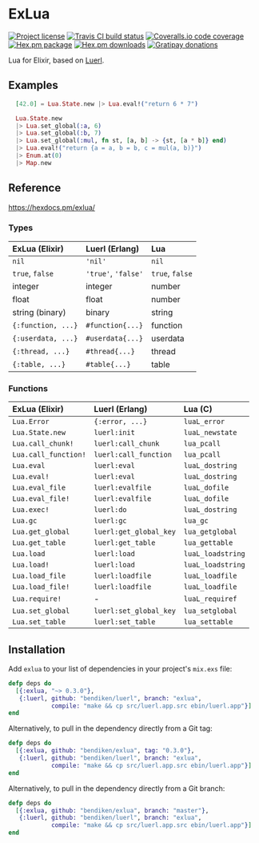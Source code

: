 ExLua
=====

[![Project license](https://img.shields.io/hexpm/l/exlua.svg)](https://unlicense.org/)
[![Travis CI build status](https://img.shields.io/travis/bendiken/exlua/master.svg)](https://travis-ci.org/bendiken/exlua)
[![Coveralls.io code coverage](https://img.shields.io/coveralls/bendiken/exlua/master.svg)](https://coveralls.io/github/bendiken/exlua)
[![Hex.pm package](https://img.shields.io/hexpm/v/exlua.svg)](https://hex.pm/packages/exlua)
[![Hex.pm downloads](https://img.shields.io/hexpm/dt/exlua.svg)](https://hex.pm/packages/exlua)
[![Gratipay donations](https://img.shields.io/gratipay/user/bendiken.svg)](https://gratipay.com/~bendiken/)

Lua for Elixir, based on [Luerl](https://github.com/rvirding/luerl).

Examples
--------

```elixir
  [42.0] = Lua.State.new |> Lua.eval!("return 6 * 7")

  Lua.State.new
  |> Lua.set_global(:a, 6)
  |> Lua.set_global(:b, 7)
  |> Lua.set_global(:mul, fn st, [a, b] -> {st, [a * b]} end)
  |> Lua.eval!("return {a = a, b = b, c = mul(a, b)}")
  |> Enum.at(0)
  |> Map.new
```

Reference
---------

https://hexdocs.pm/exlua/

### Types

| ExLua (Elixir)          | Luerl (Erlang)          | Lua                     |
| :---------------------- | :---------------------- | :---------------------- |
| `nil`                   | `'nil'`                 | `nil`                   |
| `true`, `false`         | `'true'`, `'false'`     | `true`, `false`         |
| integer                 | integer                 | number                  |
| float                   | float                   | number                  |
| string (binary)         | binary                  | string                  |
| `{:function, ...}`      | `#function{...}`        | function                |
| `{:userdata, ...}`      | `#userdata{...}`        | userdata                |
| `{:thread, ...}`        | `#thread{...}`          | thread                  |
| `{:table, ...}`         | `#table{...}`           | table                   |

### Functions

| ExLua (Elixir)          | Luerl (Erlang)          | Lua (C)                 |
| :---------------------- | :---------------------- | :---------------------- |
| `Lua.Error`             | `{:error, ...}`         | `luaL_error`            |
| `Lua.State.new`         | `luerl:init`            | `luaL_newstate`         |
| `Lua.call_chunk!`       | `luerl:call_chunk`      | `lua_pcall`             |
| `Lua.call_function!`    | `luerl:call_function`   | `lua_pcall`             |
| `Lua.eval`              | `luerl:eval`            | `luaL_dostring`         |
| `Lua.eval!`             | `luerl:eval`            | `luaL_dostring`         |
| `Lua.eval_file`         | `luerl:evalfile`        | `luaL_dofile`           |
| `Lua.eval_file!`        | `luerl:evalfile`        | `luaL_dofile`           |
| `Lua.exec!`             | `luerl:do`              | `luaL_dostring`         |
| `Lua.gc`                | `luerl:gc`              | `lua_gc`                |
| `Lua.get_global`        | `luerl:get_global_key`  | `lua_getglobal`         |
| `Lua.get_table`         | `luerl:get_table`       | `lua_gettable`          |
| `Lua.load`              | `luerl:load`            | `luaL_loadstring`       |
| `Lua.load!`             | `luerl:load`            | `luaL_loadstring`       |
| `Lua.load_file`         | `luerl:loadfile`        | `luaL_loadfile`         |
| `Lua.load_file!`        | `luerl:loadfile`        | `luaL_loadfile`         |
| `Lua.require!`          | -                       | `luaL_requiref`         |
| `Lua.set_global`        | `luerl:set_global_key`  | `lua_setglobal`         |
| `Lua.set_table`         | `luerl:set_table`       | `lua_settable`          |

Installation
------------

Add `exlua` to your list of dependencies in your project's `mix.exs` file:

```elixir
defp deps do
  [{:exlua, "~> 0.3.0"},
   {:luerl, github: "bendiken/luerl", branch: "exlua",
            compile: "make && cp src/luerl.app.src ebin/luerl.app"}]
end
```

Alternatively, to pull in the dependency directly from a Git tag:

```elixir
defp deps do
  [{:exlua, github: "bendiken/exlua", tag: "0.3.0"},
   {:luerl, github: "bendiken/luerl", branch: "exlua",
            compile: "make && cp src/luerl.app.src ebin/luerl.app"}]
end
```

Alternatively, to pull in the dependency directly from a Git branch:

```elixir
defp deps do
  [{:exlua, github: "bendiken/exlua", branch: "master"},
   {:luerl, github: "bendiken/luerl", branch: "exlua",
            compile: "make && cp src/luerl.app.src ebin/luerl.app"}]
end
```
